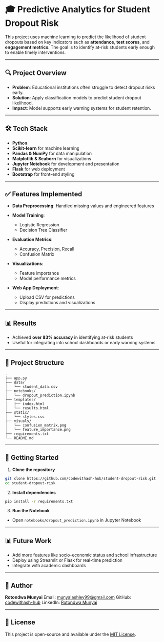 # 🎓 Predictive Analytics for Student Dropout Risk

This project uses machine learning to predict the likelihood of student dropouts based on key indicators such as **attendance**, **test scores**, and **engagement metrics**. The goal is to identify at-risk students early enough to enable timely interventions.

---

## 🔍 Project Overview

* **Problem**: Educational institutions often struggle to detect dropout risks early.
* **Solution**: Apply classification models to predict student dropout likelihood.
* **Impact**: Model supports early warning systems for student retention.

---

## 🛠️ Tech Stack

* **Python**
* **Scikit-learn** for machine learning
* **Pandas & NumPy** for data manipulation
* **Matplotlib & Seaborn** for visualizations
* **Jupyter Notebook** for development and presentation
* **Flask** for web deployment
* **Bootstrap** for front-end styling

---

## ✅ Features Implemented

* **Data Preprocessing**: Handled missing values and engineered features
* **Model Training**:

  * Logistic Regression
  * Decision Tree Classifier
* **Evaluation Metrics**:

  * Accuracy, Precision, Recall
  * Confusion Matrix
* **Visualizations**:

  * Feature importance
  * Model performance metrics
* **Web App Deployment**:

  * Upload CSV for predictions
  * Display predictions and visualizations

---

## 📊 Results

* Achieved **over 83% accuracy** in identifying at-risk students
* Useful for integrating into school dashboards or early warning systems

---

## 📁 Project Structure

```
.
├── app.py
├── data/
│   └── student_data.csv
├── notebooks/
│   └── dropout_prediction.ipynb
├── templates/
│   ├── index.html
│   └── results.html
├── static/
│   └── styles.css
├── visuals/
│   └── confusion_matrix.png
│   └── feature_importance.png
├── requirements.txt
└── README.md
```

---

## 🚀 Getting Started

1. **Clone the repository**

```bash
git clone https://github.com/codewithash-hub/student-dropout-risk.git
cd student-dropout-risk
```

2. **Install dependencies**

```bash
pip install -r requirements.txt
```

3. **Run the Notebook**

* Open `notebooks/dropout_prediction.ipynb` in Jupyter Notebook

---

## 📊 Future Work

* Add more features like socio-economic status and school infrastructure
* Deploy using Streamlit or Flask for real-time prediction
* Integrate with academic dashboards

---

## 👤 Author

**Rotondwa Munyai**
Email: [munyaiashley99@gmail.com](mailto:munyaiashley99@gmail.com)
GitHub: [codewithash-hub](https://github.com/codewithash-hub)
LinkedIn: [Rotondwa Munyai](linkedin.com/in/rotondwa-munyai-b50021239)

---

## 📖 License

This project is open-source and available under the [MIT License](LICENSE).
